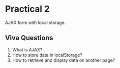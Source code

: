 # Practical 2
AJAX form with local storage.

## Viva Questions
1. What is AJAX?
2. How to store data in localStorage?
3. How to retrieve and display data on another page?